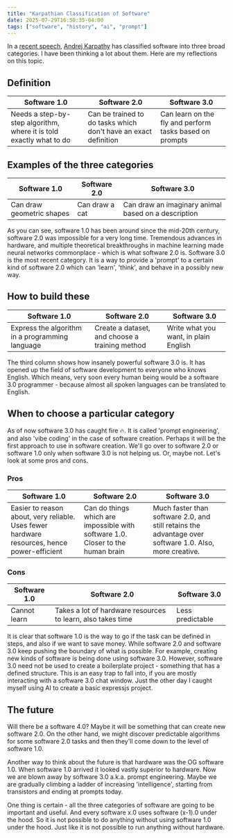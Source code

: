 ```yaml
---
title: "Karpathian Classification of Software"
date: 2025-07-29T16:50:35-04:00
tags: ["software", "history", "ai", "prompt"]
---
```


In a [recent speech](https://youtu.be/LCEmiRjPEtQ?si=NAu70uEImlH4BZsj), [Andrej Karpathy](https://karpathy.ai) has classified software into three broad categories. I have been thinking a lot about them. Here are my reflections on this topic.

## Definition

|Software 1.0|Software 2.0|Software 3.0|
|---|---|---|
|Needs a step-by-step algorithm, where it is told exactly what to do|Can be trained to do tasks which don't have an exact definition|Can learn on the fly and perform tasks based on prompts|

## Examples of the three categories

|Software 1.0|Software 2.0|Software 3.0|
|---|---|---|
|Can draw geometric shapes|Can draw a cat|Can draw an imaginary animal based on a description|

As you can see, software 1.0 has been around since the mid-20th century, software 2.0 was impossible for a very long time. Tremendous advances in hardware, and multiple theoretical breakthroughs in machine learning made neural networks commonplace - which is what software 2.0 is. Software 3.0 is the most recent category. It is a way to provide a 'prompt' to a certain kind of software 2.0 which can 'learn', 'think', and behave in a possibly new way.

## How to build these

|Software 1.0|Software 2.0|Software 3.0|
|---|---|---|
|Express the algorithm in a programming language|Create a dataset, and choose a training method|Write what you want, in plain English|

The third column shows how insanely powerful software 3.0 is. It has opened up the field of software development to everyone who knows English. Which means, very soon every human being would be a software 3.0 programmer - because almost all spoken languages can be translated to English. 

## When to choose a particular category

As of now software 3.0 has caught fire 🔥. It is called 'prompt engineering', and also 'vibe coding' in the case of software creation. Perhaps it will be the first approach to use in software creation. We'll go over to software 2.0 or software 1.0 only when software 3.0 is not helping us. Or, maybe not. Let's look at some pros and cons.

### Pros

|Software 1.0|Software 2.0|Software 3.0|
|---|---|---|
|Easier to reason about, very reliable. Uses fewer hardware resources, hence power-efficient|Can do things which are impossible with software 1.0. Closer to the human brain|Much faster than software 2.0, and still retains the advantage over software 1.0. Also, more creative.|

### Cons

|Software 1.0|Software 2.0|Software 3.0|
|---|---|---|
|Cannot learn|Takes a lot of hardware resources to learn, also takes time|Less predictable|

It is clear that software 1.0 is the way to go if the task can be defined in steps, and also if we want to save money. While software 2.0 and software 3.0 keep pushing the boundary of what is possible. For example, creating new kinds of software is being done using software 3.0. However, software 3.0 need not be used to create a boilerplate project - something that has a defined structure. This is an easy trap to fall into, if you are mostly interacting with a software 3.0 chat window. Just the other day I caught myself using AI to create a basic expressjs project.

## The future

Will there be a software 4.0? Maybe it will be something that can create new software 2.0. On the other hand, we might discover predictable algorithms for some software 2.0 tasks and then they'll come down to the level of software 1.0.

Another way to think about the future is that hardware was the OG software 1.0. When software 1.0 arrived it looked vastly superior to hardware. Now we are blown away by software 3.0 a.k.a. prompt engineering. Maybe we are gradually climbing a ladder of increasing 'intelligence', starting from transistors and ending at prompts today.

One thing is certain - all the three categories of software are going to be important and useful.
And every software x.0 uses software (x-1).0 under the hood. So it is not possible to do anything without using software 1.0 under the hood. Just like it is not possible to run anything without hardware. 
